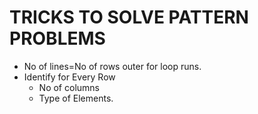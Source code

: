 # TRICKS TO SOLVE PATTERN PROBLEMS
 * No of lines=No of rows outer for loop runs.
 * Identify for Every Row
     * No of columns
     * Type of Elements.
 


